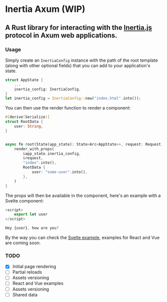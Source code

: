 # Inertia Axum (WIP)
## A Rust library for interacting with the [Inertia.js](https://inertiajs.com/) protocol in Axum web applications.

### Usage
Simply create an `InertiaConfig` instance with the path of the root template (along with other optional fields) that you can add to your application's state.

```rust
struct AppState {
    ...
    inertia_config: InertiaConfig,
}
let inertia_config = InertiaConfig::new("index.html".into());
```

You can then use the render function to render a component:
```rust
#[derive(Serialize)]
struct RootData {
    user: String,
}


async fn root(State(app_state): State<Arc<AppState>>, request: Request) -> Response {
    render_with_props(
        &app_state.inertia_config,
        &request,
        "index".into(),
        RootData {
            user: "some-user".into(),
        },
    )
}
```
The props will then be available in the component, here's an example with a Svelte component:
```js
<script>
    export let user
</script>

Hey {user}, how are you?
```

By the way you can check the [Svelte example](/examples/svelte/), examples for React and Vue are coming soon.

### TODO
- [x] Initial page rendering
- [ ] Partial reloads
- [ ] Assets versioning
- [ ] React and Vue examples
- [ ] Assets versioning
- [ ] Shared data